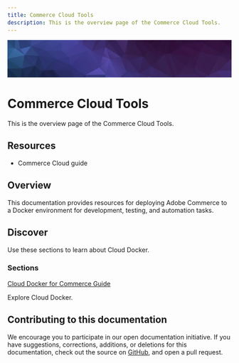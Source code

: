 ```yaml
---
title: Commerce Cloud Tools
description: This is the overview page of the Commerce Cloud Tools.
---
```


<Hero slots="image, heading, text"/>

![Commerce Cloud Docker](_images/banner-hex-violet.png)

# Commerce Cloud Tools

This is the overview page of the Commerce Cloud Tools.

<Resources slots="heading, links"/>

## Resources

*  Commerce Cloud guide

## Overview

This documentation provides resources for deploying Adobe Commerce to a Docker environment for development, testing, and automation tasks.

## Discover

Use these sections to learn about Cloud Docker.

<DiscoverBlock slots="heading, link, text"/>

### Sections

[Cloud Docker for Commerce Guide](../pages/docker/)

Explore Cloud Docker.

## Contributing to this documentation

We encourage you to participate in our open documentation initiative. If you have suggestions, corrections, additions, or deletions for this documentation, check out the source on [GitHub](https://github.com/adobedocs/commerce-cloud-tools), and open a pull request.
